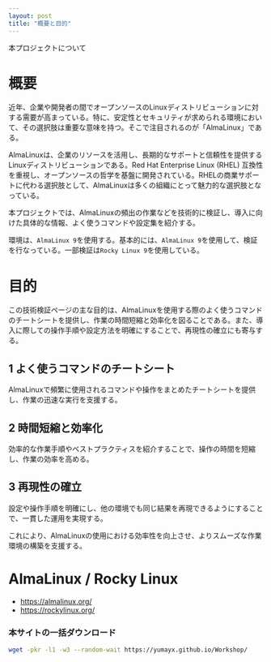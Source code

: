 ```yaml
---
layout: post
title: "概要と目的"
---
```


本プロジェクトについて

# 概要

近年、企業や開発者の間でオープンソースのLinuxディストリビューションに対する需要が高まっている。特に、安定性とセキュリティが求められる環境において、その選択肢は重要な意味を持つ。そこで注目されるのが「AlmaLinux」である。

AlmaLinuxは、企業のリソースを活用し、長期的なサポートと信頼性を提供するLinuxディストリビューションである。Red Hat Enterprise Linux (RHEL) 互換性を重視し、オープンソースの哲学を基盤に開発されている。RHELの商業サポートに代わる選択肢として、AlmaLinuxは多くの組織にとって魅力的な選択肢となっている。

本プロジェクトでは、AlmaLinuxの頻出の作業などを技術的に検証し、導入に向けた具体的な情報、よく使うコマンドや設定集を紹介する。

環境は、`AlmaLinux 9`を使用する。基本的には、`AlmaLinux 9`を使用して、検証を行なっている。一部検証は`Rocky Linux 9`を使用している。

# 目的

この技術検証ページの主な目的は、AlmaLinuxを使用する際のよく使うコマンドのチートシートを提供し、作業の時間短縮と効率化を図ることである。また、導入に際しての操作手順や設定方法を明確にすることで、再現性の確立にも寄与する。

## 1 よく使うコマンドのチートシート

AlmaLinuxで頻繁に使用されるコマンドや操作をまとめたチートシートを提供し、作業の迅速な実行を支援する。

## 2 時間短縮と効率化

効率的な作業手順やベストプラクティスを紹介することで、操作の時間を短縮し、作業の効率を高める。

## 3 再現性の確立

設定や操作手順を明確にし、他の環境でも同じ結果を再現できるようにすることで、一貫した運用を実現する。

これにより、AlmaLinuxの使用における効率性を向上させ、よりスムーズな作業環境の構築を支援する。

# AlmaLinux / Rocky Linux

- <https://almalinux.org/>
- <https://rockylinux.org/>

### 本サイトの一括ダウンロード

```sh
wget -pkr -l1 -w3 --random-wait https://yumayx.github.io/Workshop/
```
